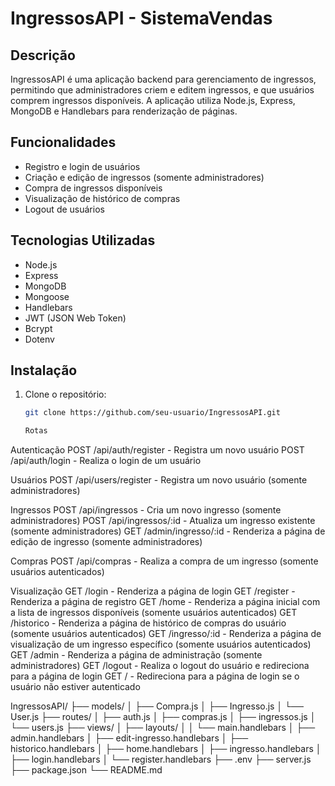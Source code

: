 # IngressosAPI - SistemaVendas

## Descrição

IngressosAPI é uma aplicação backend para gerenciamento de ingressos, permitindo que administradores criem e editem ingressos, e que usuários comprem ingressos disponíveis. A aplicação utiliza Node.js, Express, MongoDB e Handlebars para renderização de páginas.

## Funcionalidades

- Registro e login de usuários
- Criação e edição de ingressos (somente administradores)
- Compra de ingressos disponíveis
- Visualização de histórico de compras
- Logout de usuários

## Tecnologias Utilizadas

- Node.js
- Express
- MongoDB
- Mongoose
- Handlebars
- JWT (JSON Web Token)
- Bcrypt
- Dotenv

## Instalação

1. Clone o repositório:
   ```sh
   git clone https://github.com/seu-usuario/IngressosAPI.git

   Rotas
Autenticação
POST /api/auth/register - Registra um novo usuário
POST /api/auth/login - Realiza o login de um usuário

Usuários
POST /api/users/register - Registra um novo usuário (somente administradores)

Ingressos
POST /api/ingressos - Cria um novo ingresso (somente administradores)
POST /api/ingressos/:id - Atualiza um ingresso existente (somente administradores)
GET /admin/ingresso/:id - Renderiza a página de edição de ingresso (somente administradores)

Compras
POST /api/compras - Realiza a compra de um ingresso (somente usuários autenticados)


Visualização
GET /login - Renderiza a página de login
GET /register - Renderiza a página de registro
GET /home - Renderiza a página inicial com a lista de ingressos disponíveis (somente usuários autenticados)
GET /historico - Renderiza a página de histórico de compras do usuário (somente usuários autenticados)
GET /ingresso/:id - Renderiza a página de visualização de um ingresso específico (somente usuários autenticados)
GET /admin - Renderiza a página de administração (somente administradores)
GET /logout - Realiza o logout do usuário e redireciona para a página de login
GET / - Redireciona para a página de login se o usuário não estiver autenticado

IngressosAPI/
├── models/
│   ├── Compra.js
│   ├── Ingresso.js
│   └── User.js
├── routes/
│   ├── auth.js
│   ├── compras.js
│   ├── ingressos.js
│   └── users.js
├── views/
│   ├── layouts/
│   │   └── main.handlebars
│   ├── admin.handlebars
│   ├── edit-ingresso.handlebars
│   ├── historico.handlebars
│   ├── home.handlebars
│   ├── ingresso.handlebars
│   ├── login.handlebars
│   └── register.handlebars
├── .env
├── server.js
├── package.json
└── README.md

